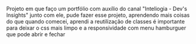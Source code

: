 Projeto em que faço um portfólio com auxílio do canal "Inteliogia - Dev's Insights" junto com ele, pude fazer esse projeto, aprendendo mais coisas do que quando comecei, aprendi a reutilização de classes é importante para deixar o css mais limpo e a responsividade com menu hamburguer que pode abrir e fechar

